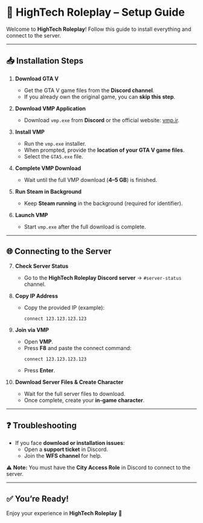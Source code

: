 # 🌆 HighTech Roleplay – Setup Guide

Welcome to **HighTech Roleplay**! Follow this guide to install everything and connect to the server.

---

## 📥 Installation Steps

1. **Download GTA V**
   - Get the GTA V game files from the **Discord channel**.  
   - If you already own the original game, you can **skip this step**.

2. **Download VMP Application**
   - Download `vmp.exe` from **Discord** or the official website: [vmp.ir](https://vmp.ir).

3. **Install VMP**
   - Run the `vmp.exe` installer.  
   - When prompted, provide the **location of your GTA V game files**.  
   - Select the `GTA5.exe` file.

4. **Complete VMP Download**
   - Wait until the full VMP download (**4–5 GB**) is finished.

5. **Run Steam in Background**
   - Keep **Steam running** in the background (required for identifier).

6. **Launch VMP**
   - Start `vmp.exe` after the full download is complete.

---

## 🌐 Connecting to the Server

7. **Check Server Status**
   - Go to the **HighTech Roleplay Discord server** → `#server-status` channel.

8. **Copy IP Address**
   - Copy the provided IP (example):
     ```
     connect 123.123.123.123
     ```

9. **Join via VMP**
   - Open **VMP**.  
   - Press **F8** and paste the connect command:
     ```
     connect 123.123.123.123
     ```
   - Press **Enter**.

10. **Download Server Files & Create Character**
    - Wait for the full server files to download.  
    - Once complete, create your **in-game character**.

---

## ❓ Troubleshooting

- If you face **download or installation issues**:
  - Open a **support ticket** in Discord.  
  - Join the **WFS channel** for help.

⚠️ **Note:** You must have the **City Access Role** in Discord to connect to the server.

---

## ✅ You’re Ready!
Enjoy your experience in **HighTech Roleplay** 🚀
